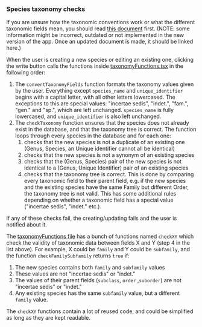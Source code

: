 ### Species taxonomy checks

If you are unsure how the taxonomic conventions work or what the different taxonomic fields mean, you should read [this document](https://github.com/nowcommunity/NOW-Django/wiki/Data-Conventions%3A-Taxonomic-Fields) first. (NOTE: some information might be incorrect, outdated or not implemented in the new version of the app. Once an updated document is made, it should be linked here.)

When the user is creating a new species or editing an existing one, clicking the write button calls the functions inside [taxonomyFunctions.tsx](../../frontend/src/components/Species/taxonomyFunctions.tsx) in the following order:

1. The `convertTaxonomyFields` function formats the taxonomy values given by the user. Everything except `species_name` and `unique_identifier` begins with a capital letter, with all other letters lowercased. The exceptions to this are special values: "incertae sedis", "indet.", "fam.", "gen." and "sp.", which are left unchanged. `species_name` is fully lowercased, and `unique_identifier` is also left unchanged.
2. The `checkTaxonomy` function ensures that the species does not already exist in the database, and that the taxonomy tree is correct. The function loops through every species in the database and for each one:
   1. checks that the new species is not a duplicate of an existing one (Genus, Species, an Unique identifier cannot all be identical)
   2. checks that the new species is not a synonym of an existing species
   3. checks that the (Genus, Species) pair of the new species is not identical to a (Genus, Unique Identifier) pair of an existing species
   4. checks that the taxonomy tree is correct. This is done by comparing every taxonomic field to their parent field, e.g. if the new species and the existing species have the same Family but different Order, the taxonomy tree is not valid. This has some additional rules depending on whether a taxonomic field has a special value ("incertae sedis", "indet." etc.).

If any of these checks fail, the creating/updating fails and the user is notified about it.

The [taxonomyFunctions file](../../frontend/src/components/Species/taxonomyFunctions.tsx) has a bunch of functions named `checkXY` which check the validity of taxonomic data between fields X and Y (step 4 in the list above). For example, X could be `family` and Y could be `subfamily`, and the function `checkFamilySubfamily` returns `true` if:

1. The new species contains both `family` and `subfamily` values
2. These values are not "incertae sedis" or "indet."
3. The values of their parent fields (`subclass`, `order` ,`suborder`) are not "incertae sedis" or "indet."
4. Any existing species has the same `subfamily` value, but a different `family` value.

The `checkXY` functions contain a lot of reused code, and could be simplified as long as they are kept readable.
